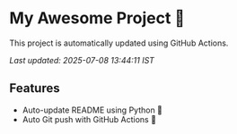 # My Awesome Project 🚀

This project is automatically updated using GitHub Actions.

_Last updated: 2025-07-08 13:44:11 IST_

## Features
- Auto-update README using Python 🐍
- Auto Git push with GitHub Actions 🤖
